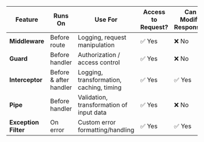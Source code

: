 | Feature              | Runs On                | Use For                                  | Access to Request? | Can Modify Response? | Handles Errors? |
| -------------------- | ---------------------- | ---------------------------------------- | ------------------ | -------------------- | --------------- |
| **Middleware**       | Before route           | Logging, request manipulation            | ✅ Yes             | ❌ No                | ❌ No           |
| **Guard**            | Before handler         | Authorization / access control           | ✅ Yes             | ❌ No                | ❌ No           |
| **Interceptor**      | Before & after handler | Logging, transformation, caching, timing | ✅ Yes             | ✅ Yes               | ⚠️ Limited      |
| **Pipe**             | Before handler         | Validation, transformation of input data | ✅ Yes             | ❌ No                | ⚠️ Some         |
| **Exception Filter** | On error               | Custom error formatting/handling         | ✅ Yes             | ✅ Yes               | ✅ Yes          |

